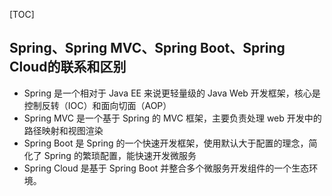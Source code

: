 [TOC]



## Spring、Spring MVC、Spring Boot、Spring Cloud的联系和区别

- Spring 是一个相对于 Java EE 来说更轻量级的 Java Web 开发框架，核心是控制反转（IOC）和面向切面（AOP）
- Spring MVC 是一个基于 Spring 的 MVC 框架，主要负责处理 web 开发中的路径映射和视图渲染
- Spring Boot 是 Spring 的一个快速开发框架，使用默认大于配置的理念，简化了 Spring 的繁琐配置，能快速开发微服务
- Spring Cloud 是基于 Spring Boot 并整合多个微服务开发组件的一个生态环境。